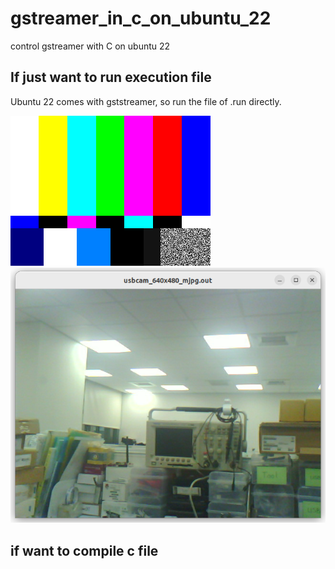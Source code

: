 # gstreamer_in_c_on_ubuntu_22
control gstreamer with C on ubuntu 22

## If just want to run execution file
Ubuntu 22 comes with gststreamer, so run the file of .run directly.

![pic](pic/1.png)<br>
![pic](pic/2.png)<br>

## if want to compile c file
